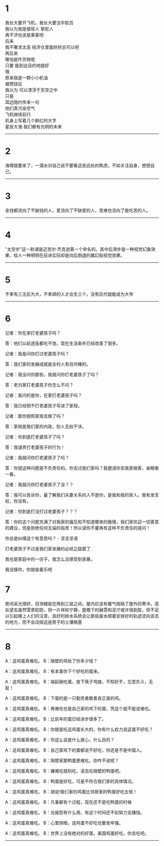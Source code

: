 # 1
我长大要开飞机，我长大要当宇航员  
我以为我是接班人 掌舵人  
再不济也该是乘客吧  
后来  
我不奢求太高 经济仓里面挤挤总可以吧  
再后来  
哪怕是件货物呢    
只要 能到达目的地就好  
哦  
原来我是一颗小小机油  
被燃烧后  
我以为 可以漂浮于天空之中  
只是  
耳边隐约传来一句  
他们真污染空气  
飞机继续前行  
机身上写着几个鲜红的大字  
星辰大海 我们都有光明的未来  
***
# 2
海啸就要来了，一滴水对自己说不要看这些远处的焦虑。不如关注自身，想想自己。
***
# 3
金钱都流向了不缺钱的人，爱流向了不缺爱的人，苦难也流向了能吃苦的人。​
***
# 4
″太空步”这一称谓是迈克尔·杰克逊第一个命名的。其中后滑步是一种视觉幻象效果，给人一种明明在前进实际却是向后倒退的魔幻般视觉效果。​
***
# 5
不孝有三无后为大，不孝顺的人才会生三个，没有后代就能成为大爷
***
# 6
记者：你在家打老婆孩子吗？

答：他们以前连饭都吃不饱，现在生活条件已经改善了很多。

记者：我是问你打过老婆孩子吗？

答：我们家的发展成就是全村人有目共睹的。

记者：我没问你那些，我就问你打老婆孩子了吗？

答：老刘家打老婆孩子你怎么不问？

记者：我问的是你，在家打老婆孩子吗？

答：我已经把不打老婆孩子写进了家规。

记者：那你按照家规去做了吗？

答：家规是我们家的内政，别人无权干涉。

记者：你到底打老婆孩子了吗？

答：我谴责打老婆孩子的行为！

记者：我就问你打老婆孩子了吗？

答：你提这种问题是不负责任的。你去过我们家吗？我邀请你去我家做客，亲眼看一看。

记者：我就问你打老婆孩子了没？？

答：我可以告诉你，最了解我们夫妻关系的人不是你，是我和我的家人。我有发言权，你没有。

记者：你到底打没打过老婆孩子？？？

答：你的这个问题充满了对我家的偏见和不知道哪来的傲慢，我们家欢迎一切善意的建议，但是拒绝任何无端的指责！所以请你不要再有这样不负责任的提问！

你总是纠缠这个有意思吗？ - 坚言坚语

打老婆孩子不过是我们家发展的必经之路罢了

我也是家庭中的一份子，我怎么没感受到家暴。

我没揍你，你就偷着乐吧

# 7
房间采光很好，目测楼层在两到三层之间，屋内应该有暖气阻隔了屋外的寒冷，高处望去虽然雪景皑皑，但一片祥和宁静，屋檐下的融雪和泥泞或许很肮脏，但不足以引起楼上人们的注意，良好的排水系统会让那些废水顺着安排好的轨迹流向该去的地方，而不会动摇这座房子的土壤根基 ​
***
# 8
A：这鸡蛋真难吃。 B：隔壁的鸡给了你多少钱？

A：这鸡蛋真难吃。 B：有本事你下个好吃的蛋来。

A：这鸡蛋真难吃。 B：端起碗吃蛋，放下筷子骂娘，不知好歹，忘恩负义，无耻！

A：这鸡蛋真难吃。 B：下蛋的是一只勤劳勇敢善良正直的鸡。

A：这鸡蛋真难吃。 B：再难吃也是自己家的鸡下的蛋，凭这个就不能说难吃。

A：这鸡蛋真难吃。 B：比前年的蛋已经进步很多了。

A：这鸡蛋真难吃。 B：你就是吃这鸡蛋长大的，你有什么权力说这蛋不好吃？

A：这鸡蛋真难吃。 B：你这么说是什么居心，什么目的？

A：这鸡蛋真难吃。 B：自己家鸡下的蛋都说不好吃，你还是不是中国人。

A：这鸡蛋真难吃。 B：隔壁家那鸭蛋更难吃，你咋不说呢？

A：这鸡蛋真难吃。 B：嫌难吃就别吃，滚去吃隔壁的鸭蛋吧。

A：这鸡蛋真难吃。 B：鸭蛋是好吃，可是不符合我们家的具体情况。

A：这鸡蛋真难吃。 B：胡说!我们家的鸡蛋比邻居家的鸭蛋好吃五倍！

A：这鸡蛋真难吃。 B：凡事都有个过程，现在还不是吃鸭蛋的时候

A：这鸡蛋真难吃。 B：光报怨有什么用，有这个时间还不如努力去赚钱。

A：这鸡蛋真难吃。 B：心里阴暗，连鸡蛋不好吃也要发牢骚。

A：这鸡蛋真难吃。 B：世界上没有绝对的好蛋，美国鸡蛋好吃，你去吃吧。
***

